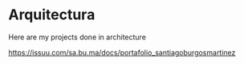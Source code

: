 # Arquitectura
Here are my projects done in architecture

https://issuu.com/sa.bu.ma/docs/portafolio_santiagoburgosmartinez 
